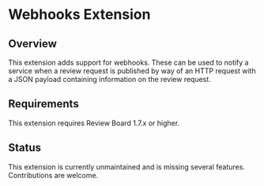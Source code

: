 Webhooks Extension
==================

Overview
--------

This extension adds support for webhooks. These can be used to notify a
service when a review request is published by way of an HTTP request
with a JSON payload containing information on the review request.


Requirements
------------

This extension requires Review Board 1.7.x or higher.


Status
------

This extension is currently unmaintained and is missing several features.
Contributions are welcome.
